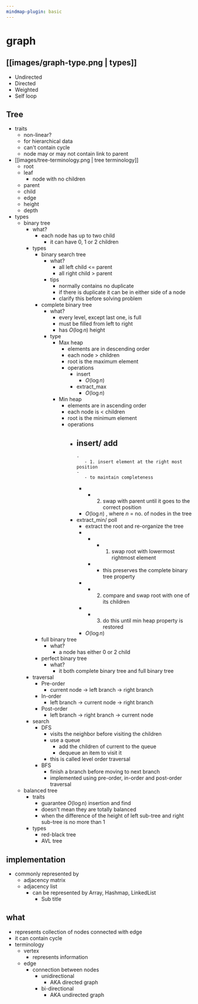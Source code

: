```yaml
---
mindmap-plugin: basic
---
```


# graph

## [[images/graph-type.png | types]]
- Undirected
- Directed
- Weighted
- Self loop

## Tree
- traits
   - non-linear?
   - for hierarchical data
   - can't contain cycle
   - node may or may not contain link to parent
- [[images/tree-terminology.png | tree terminology]]
   - root
   - leaf
      - node with no children
   - parent
   - child
   - edge
   - height
   - depth
- types
   - binary tree
      - what?
         - each node has up to two child
            - it can have 0, 1 or 2 children
      - types
         - binary search tree
            - what?
               - all left child <= parent
               - all right child > parent
            - tips
               - normally contains no duplicate
               - if there is duplicate it can be in either side of a node
               - clarify this before solving problem
         - complete binary tree
            - what?
               - every level, except last one, is full
               - must be filled from left to right
               - has $O(\log n)$ height
            - type
               - Max heap
                  - elements are in descending order
                  - each node > children
                  - root is the maximum element
                  - operations
                     - insert
                        - $O(\log n)$
                     - extract_max
                        - $O(\log n)$
               - Min heap
                  - elements are in ascending order
                  - each node is < children
                  - root is the minimum element
                  - operations
                     - insert/ add
                        -
                           -
                              - 1. insert element at the right most position
                           -
                              - to maintain completeness
                        -
                           - 2. swap with parent until it goes to the correct position
                        - $O(\log n)$ , where $n$ = no. of nodes in the tree
                     - extract_min/ poll
                        - extract the root and re-organize the tree
                        -
                           -
                              - 1. swap root with lowermost rightmost element
                           -
                              - this preserves the complete binary tree property
                        -
                           - 2. compare and swap root with one of its children
                        -
                           - 3. do this until min heap property is restored
                        - $O(\log n)$
         - full binary tree
            - what?
               - a node has either 0 or 2 child
         - perfect binary tree
            - what?
               - it both complete binary tree and full binary tree
      - traversal
         - Pre-order
            - current node -> left branch -> right branch
         - In-order
            - left branch -> current node -> right branch
         - Post-order
            - left branch -> right branch -> current node
      - search
         - DFS
            - visits the neighbor before visiting the children
            - use a queue
               - add the children of current to the queue
               - dequeue an item to visit it
            - this is called level order traversal
         - BFS
            - finish a branch before moving to next branch
            - implemented using pre-order, in-order and post-order traversal
   - balanced tree
      - traits
         - guarantee $O(\log n)$ insertion and find
         - doesn't mean they are totally balanced
         - when the difference of the height of left sub-tree
             and right sub-tree is no more than 1
      - types
         - red-black tree
         - AVL tree

## implementation
- commonly represented by
   - adjacency matrix
   - adjacency list
      - can be represented by Array, Hashmap, LinkedList
         - Sub title

## what
- represents collection of nodes connected with edge
- it can contain cycle
- terminology
   - vertex
      - represents information
   - edge
      - connection between nodes
         - unidirectional
            - AKA directed graph
         - bi-directional
            - AKA undirected graph